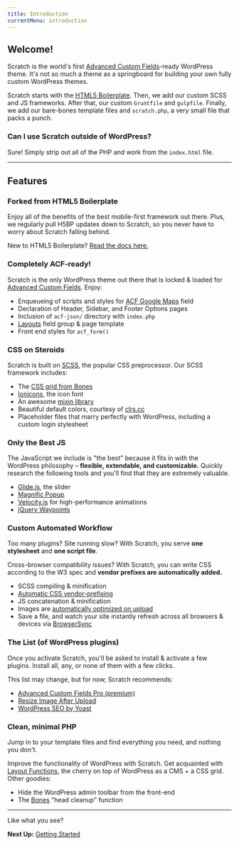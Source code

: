 ```yaml
---
title: Introduction
currentMenu: introduction
---
```


## Welcome!

Scratch is the world's first [Advanced Custom Fields](http://advancedcustomfields.com)-ready WordPress theme. It's not so much a theme as a springboard for building your own fully custom WordPress themes.

Scratch starts with the [HTML5 Boilerplate](https://github.com/h5bp/html5-boilerplate). Then, we add our custom SCSS and JS frameworks. After that, our custom `Gruntfile` and `gulpfile`. Finally, we add our bare-bones template files and `scratch.php`, a very small file that packs a punch.

### Can I use Scratch outside of WordPress?

Sure! Simply strip out all of the PHP and work from the `index.html` file.

---

## Features

### Forked from HTML5 Boilerplate

Enjoy all of the benefits of the best mobile-first framework out there. Plus, we regularly pull H5BP updates down to Scratch, so you never have to worry about Scratch falling behind.

New to HTML5 Boilerplate? [Read the docs here.](https://github.com/h5bp/html5-boilerplate/blob/master/dist/doc/TOC.md)

### Completely ACF-ready!

Scratch is the only WordPress theme out there that is locked & loaded for [Advanced Custom Fields](http://advancedcustomfields.com). Enjoy:

- Enqueueing of scripts and styles for [ACF Google Maps](http://www.advancedcustomfields.com/resources/google-map/) field
- Declaration of Header, Sidebar, and Footer Options pages
- Inclusion of `acf-json/` directory with `index.php`
- [Layouts](/acf.html#layouts-page-template) field group & page template
- Front end styles for `acf_form()`

### CSS on Steroids

Scratch is built on [SCSS](http://sass-lang.com/), the popular CSS preprocessor. Our SCSS framework includes:

- The [CSS grid from Bones](/css.html#grid-system)
- [Ionicons](/css.html#ionicons-overview), the icon font
- An awesome [mixin library](/css.html#mixins)
- Beautiful default colors, courtesy of [clrs.cc](http://clrs.cc/)
- Placeholder files that marry perfectly with WordPress, including a custom login stylesheet

### Only the Best JS

The JavaScript we include is "the best" because it fits in with the WordPress philosophy – **flexible, extendable, and customizable.** Quickly research the following tools and you'll find that they are extremely valuable.

- [Glide.js](/javascript.html#sliders-via-glidejs), the slider
- [Magnific Popup](/javascript.html#modals-via-magnific-popup)
- [Velocity.js](/javascript.html#animations-with-velocityjs) for high-performance animations
- [jQuery Waypoints](/javascript.html#jquery-waypoints)

### Custom Automated Workflow

Too many plugins? Site running slow? With Scratch, you serve **one stylesheet** and **one script file**.

Cross-browser compatibility issues? With Scratch, you can write CSS according to the W3 spec and **vendor prefixes are automatically added.**

- SCSS compiling & minification
- [Automatic CSS vendor-prefixing](/css.html#autoprefixer)
- JS concatenation & minification
- Images are [automatically optimized on upload](https://github.com/imagemin/imagemin)
- Save a file, and watch your site instantly refresh across all browsers & devices via [BrowserSync](https://www.browsersync.io/)

### The List (of WordPress plugins)

Once you activate Scratch, you'll be asked to install & activate a few plugins. Install all, any, or none of them with a few clicks.

This list may change, but for now, Scratch recommends:

- [Advanced Custom Fields Pro (premium)](http://www.advancedcustomfields.com/pro/)
- [Resize Image After Upload](https://wordpress.org/plugins/resize-image-after-upload/screenshots/)
- [WordPress SEO by Yoast](https://wordpress.org/plugins/wordpress-seo/)

### Clean, minimal PHP

Jump in to your template files and find everything you need, and nothing you don't.

Improve the functionality of WordPress with Scratch. Get acquainted with [Layout Functions](/acf.html#using-scratchs-layout-functions), the cherry on top of WordPress as a CMS + a CSS grid. Other goodies:

- Hide the WordPress admin toolbar from the front-end
- The [Bones](http://themble.com/bones/) "head cleanup" function

---

Like what you see?

**Next Up:** [Getting Started](/getting-started.html)
